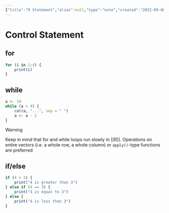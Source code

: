 ```yaml
---
{"title":"R Statement","alias":null,"type":"note","created":"2022-09-08T19:07:28","modified":"2022-09-08T19:07:33","dg-publish":true,"sup":["[[R\|R]]"],"state":"done","permalink":"/r-control-statement/","dgPassFrontmatter":true,"updated":"2022-09-08T19:07:33"}
---
```



# Control Statement

## for

```r
for (i in 1:4) {
    print(i)
}
```

## while

```r
a <- 10
while (a > 4) {
    cat(a, "...", sep = " ")
    a <- a - 1
}
```

> [!warning]
> Keep in mind that for and while loops run slowly in [[R]].
> Operations on entire vectors (i.e. a whole row, a whole column)
> or `apply()`-type functions are preferred

## if/else

```r
if (4 > 3) {
    print("4 is greater than 3")
} else if (4 == 3) {
    print("4 is equal to 3")
} else {
    print("4 is less than 3")
}
```
